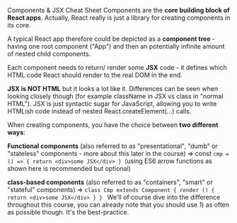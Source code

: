 Components & JSX Cheat Sheet
Components are the **core building block of React apps**. Actually, React really is just a library for creating components in its core.

A typical React app therefore could be depicted as a **component tree** - having one root component ("App") and then an potentially infinite amount of nested child components.

Each component needs to return/ render some **JSX** code - it defines which HTML code React should render to the real DOM in the end.

**JSX is NOT HTML** but it looks a lot like it. Differences can be seen when looking closely though (for example className in JSX vs class in "normal HTML"). JSX is just syntactic sugar for JavaScript, allowing you to write HTMLish code instead of nested React.createElement(...) calls.

When creating components, you have the choice between **two different ways**:

**Functional components** (also referred to as "presentational", "dumb" or "stateless" components - more about this later in the course) => const ```cmp = () => { return <div>some JSX</div> } ```(using ES6 arrow functions as shown here is recommended but optional)


**class-based components** (also referred to as "containers", "smart" or "stateful" components) => ```class Cmp extends Component { render () { return <div>some JSX</div> } } ```
We'll of course dive into the difference throughout this course, you can already note that you should use 1) as often as possible though. It's the best-practice.

